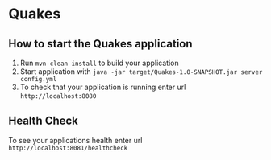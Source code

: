 # Quakes

How to start the Quakes application
---

1. Run `mvn clean install` to build your application
1. Start application with `java -jar target/Quakes-1.0-SNAPSHOT.jar server config.yml`
1. To check that your application is running enter url `http://localhost:8080`

Health Check
---

To see your applications health enter url `http://localhost:8081/healthcheck`
